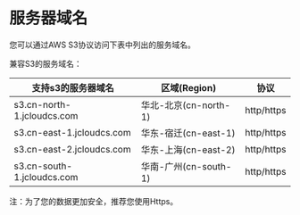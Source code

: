 # 服务器域名

您可以通过AWS S3协议访问下表中列出的服务域名。

兼容S3的服务域名：

|支持s3的服务器域名|区域(Region)|协议|
|-|-|-|
|s3.cn-north-1.jcloudcs.com|华北-北京(cn-north-1)|http/https|
|s3.cn-east-1.jcloudcs.com|华东-宿迁(cn-east-1)|http/https|
|s3.cn-east-2.jcloudcs.com|华东-上海(cn-east-2)|http/https|
|s3.cn-south-1.jcloudcs.com|华南-广州(cn-south-1)|http/https|

注：为了您的数据更加安全，推荐您使用Https。
